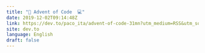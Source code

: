 ```yaml
---
title: "🎄 Advent of Code  💻"
date: 2019-12-02T09:14:48Z
link: https://dev.to/paco_ita/advent-of-code-31mn?utm_medium=RSS&utm_source=news.12bit.vn
site: dev.to
language: English
draft: false
---
```

